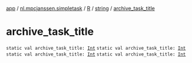 [app](../../../index.md) / [nl.mpcjanssen.simpletask](../../index.md) / [R](../index.md) / [string](index.md) / [archive_task_title](.)

# archive_task_title

`static val archive_task_title: `[`Int`](https://kotlinlang.org/api/latest/jvm/stdlib/kotlin/-int/index.html)
`static val archive_task_title: `[`Int`](https://kotlinlang.org/api/latest/jvm/stdlib/kotlin/-int/index.html)
`static val archive_task_title: `[`Int`](https://kotlinlang.org/api/latest/jvm/stdlib/kotlin/-int/index.html)
`static val archive_task_title: `[`Int`](https://kotlinlang.org/api/latest/jvm/stdlib/kotlin/-int/index.html)